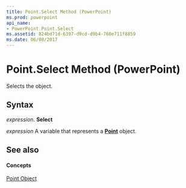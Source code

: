 ```yaml
---
title: Point.Select Method (PowerPoint)
ms.prod: powerpoint
api_name:
- PowerPoint.Point.Select
ms.assetid: 824bd71d-6397-d9cd-d9b4-760e711f8859
ms.date: 06/08/2017
---
```



# Point.Select Method (PowerPoint)

Selects the object.


## Syntax

 _expression_. **Select**

 _expression_ A variable that represents a **[Point](PowerPoint.Point.md)** object.


## See also


#### Concepts


[Point Object](PowerPoint.Point.md)

